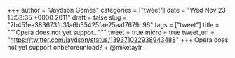 
+++
author = "Jaydson Gomes"
categories = ["tweet"]
date = "Wed Nov 23 15:53:35 +0000 2011"
draft = false
slug = "7b451ea383673fd31a6b35425fae25aa17679c96"
tags = ["tweet"]
title = """Opera does not yet suppor..."""
tweet = true
micro = true
tweet_url = "https://twitter.com/jaydson/status/139371022938943488"
+++
Opera does not yet support onbeforeunload? + @miketaylr
